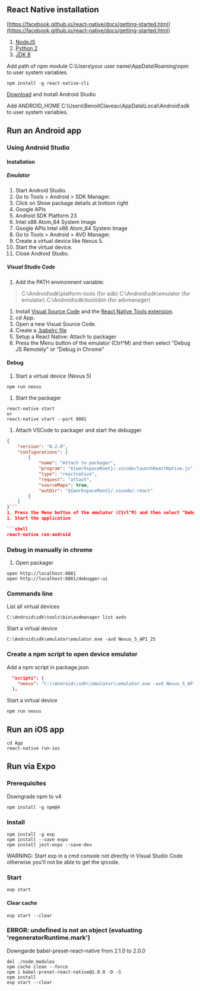 ## React Native installation

[https://facebook.github.io/react-native/docs/getting-started.html](https://facebook.github.io/react-native/docs/getting-started.html)

1. [NodeJS](https://nodejs.org/en/download/)
2. [Python 2](https://www.python.org/downloads/)
3. [JDK 8](http://www.oracle.com/technetwork/java/javase/downloads/jdk8-downloads-2133151.html)

Add path of npm module C:\Users\your user name\AppData\Roaming\npm to user system variables.

```shell
npm install -g react-native-cli
```

[Download](https://developer.android.com/studio/index.html) and Install Android Studio

Add ANDROID_HOME C:\Users\BenoitClaveau\AppData\Local\Android\sdk to user system variables.

## Run an Android app

### Using Android Studio

#### Installation

##### Emulator

1. Start Android Studio.
1. Go to Tools > Android > SDK Manager.
1. Click on Show package details at bottom right
  1. Google APIs
  1. Android SDK Platform 23
  1. Intel x86 Atom_64 System Image
  1. Google APIs Intel x86 Atom_64 System Image
1. Go to Tools > Android > AVD Manager.
1. Create a virtual device like Nexus 5.
1. Start the virtual device.
1. Close Android Studio.

##### Visual Studio Code

1. Add the PATH environment variable:
> C:\Android\sdk\platform-tools (for adb)
> C:\Android\sdk\emulator (for emulator)
> C:\Android\sdk\tools\bin (for advmanager)
1. Install [Visual Source Code](https://code.visualstudio.com) and the [React Native Tools extension](https://github.com/Microsoft/vscode-react-native).
1. cd App.
1. Open a new Visual Source Code.
1. Create a [.babelrc file](https://github.com/Microsoft/vscode-react-native)
1. Setup a React Native: Attach to packager
1. Press the Menu button of the emulator (Ctrl^M) and then select "Debug JS Remotely" or "Debug in Chrome"

#### Debug

1. Start a virtual device (Nexus 5)

```shell
npm run nexus
```
1. Start the packager

```shell
react-native start
or
react-native start --port 8081
```
1. Attach VSCode to packager and start the debugger

```launch.json
{
    "version": "0.2.0",
    "configurations": [
        {
            "name": "Attach to packager",
            "program": "${workspaceRoot}/.vscode/launchReactNative.js",
            "type": "reactnative",
            "request": "attach",
            "sourceMaps": true,
            "outDir": "${workspaceRoot}/.vscode/.react"
        }
    ]
}```
1. Press the Menu button of the emulator (Ctrl^M) and then select "Debug JS Remotely" or "Debug in Chrome"
1. Start the application

```shell
react-native run-android
```

### Debug in manually in chrome

1. Open packager

```shell
open http://localhost:8081
open http://localhost:8081/debugger-ui
```

### Commands line

List all virtual devices

```shell
C:\Android\sdk\tools\bin\avdmanager list avds
```

Start a virtual device

```shell
C:\Android\sdk\emulator\emulator.exe -avd Nexus_5_API_25
```

### Create a npm script to open device emulator

Add a npm script in package.json

```json
  "scripts": {
    "nexus": "C:\\Android\\sdk\\emulator\\emulator.exe -avd Nexus_5_API_25"
  },
```

Start a virtual device

```shell
npm run nexus
```

## Run an iOS app

```shell
cd App
react-native run-ios
```

## Run via Expo

### Prerequisites

Downgrade npm to v4

```shell
npm install -g npm@4
```

### Install

```shell
npm install -g exp
npm install --save expo
npm install jest-expo --save-dev
```

WARNING: Start exp in a cmd console not directly in Visual Studio Code otherwise you'll not be able to get the qrcode.

### Start

```shell
exp start
```

#### Clear cache

```shell
exp start --clear
```

### ERROR: undefined is not an object (evaluating 'regeneratorRuntime.mark')

Downgarde babel-preset-react-native from 2.1.0 to 2.0.0

```shell
del ./node_modules
npm cache clean --force
npm i babel-preset-react-native@2.0.0 -D -S
npm install
exp start --clear
```
